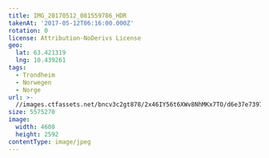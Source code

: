 ```yaml
---
title: IMG_20170512_081559786_HDR
takenAt: '2017-05-12T06:16:00.000Z'
rotation: 0
license: Attribution-NoDerivs License
geo:
  lat: 63.421319
  lng: 10.439261
tags:
  - Trondheim
  - Norwegen
  - Norge
url: >-
  //images.ctfassets.net/bncv3c2gt878/2x46IY56t6XWv8NhMKx7TO/d6e37e7397d04fd6b54f5beb68fd95df/img_20170512_081559786_hdr_34519864091_o
size: 5575270
image:
  width: 4608
  height: 2592
contentType: image/jpeg
---
```


